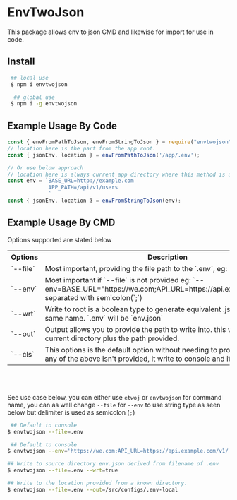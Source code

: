 # EnvTwoJson

This package allows env to json CMD and likewise for import for use in code.

## Install

```sh
 ## local use
 $ npm i envtwojson

  ## global use
 $ npm i -g envtwojson
```

## Example Usage By Code

```ts
const { envFromPathToJson, envFromStringToJson } = require("envtwojson");
// location here is the part from the app root.
const { jsonEnv, location } = envFromPathToJson('/app/.env'); 

// Or use below approach
// location here is always current app directory where this method is used and env data are always separated by newline.
const env = `BASE_URL=http://example.com
			 APP_PATH=/api/v1/users
			 `			 
const { jsonEnv, location } = envFromStringToJson(env); 
```



## Example Usage By CMD
 
Options supported are stated below

<table>
	<tr><th width="10%">Options</th> <th width="50%">Description</th> <th width="40%">Value</th></tr>
	<tr>
		<td>`--file`</td>
		<td>Most important, providing the file path to the `.env`,  eg: `--file=.env`</td>
		<td>`users/configs/.env` or `src/.env` etc,</td>
	</tr>
	<tr>
		<td>`--env`</td>
		<td>Most important if `--file` is not provided eg: `--env=BASE_URL="https://we.com;API_URL=https://api.example.com/v1/"`, separated with semicolon(`;`)</td>
		<td>`--env="API_BASE_URL=users/configs/.env; CARD_NO=13313`</td>
	</tr>
	<tr>
		<td>`--wrt`</td>
		<td>Write to root is a boolean type to generate equivalent .json version of same name. `.env` will be `env.json`</td> 
		<td>`true|false`  or `1|0`, eg: `--wrt=true`</td>
	</tr>
	<tr>
		<td>`--out`</td> 
		<td>Output allows you to provide the path to write into. this will write from current directory plus the path provided.</td> 
		<td>`--output=/users/configs`</td>
	</tr>
	<tr>
		<td>`--cls`</td> 
		<td>This options is the default option without needing to provide the flag, if any of the above isn't provided, it write to console and it is a boolean type</td>
		<td>`--cls=true`</td>
	</tr>
</table>
<br><br>


See use case below, you can either use `etwoj` or `envtwojson` for command name, you can as well change `--file` for `--env` to use string type as seen below but delimiter is used as semicolon (`;`)

```sh
 ## Default to console
$ envtwojson --file=.env 

 ## Default to console
$ envtwojson --env='https://we.com;API_URL=https://api.example.com/v1/'

## Write to source directory env.json derived from filename of .env
$ envtwojson --file=.env --wrt=true 

## Write to the location provided from a known directory.
$ envtwojson --file=.env --out=/src/configs/.env-local 

```
